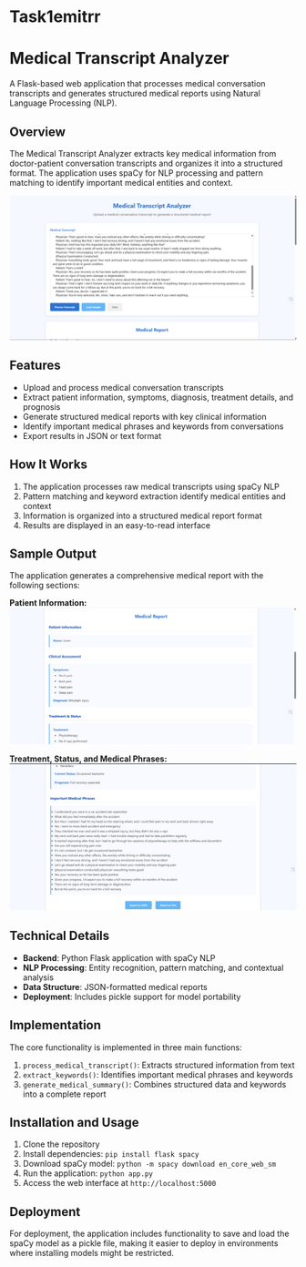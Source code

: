 # Task1emitrr
# Medical Transcript Analyzer

A Flask-based web application that processes medical conversation transcripts and generates structured medical reports using Natural Language Processing (NLP).

## Overview

The Medical Transcript Analyzer extracts key medical information from doctor-patient conversation transcripts and organizes it into a structured format. The application uses spaCy for NLP processing and pattern matching to identify important medical entities and context.

![Medical Transcript Analyzer Interface](https://github.com/Shrey152002/Task1emitrr/blob/main/Screenshot%202025-03-17%20124022.png)

## Features

- Upload and process medical conversation transcripts
- Extract patient information, symptoms, diagnosis, treatment details, and prognosis
- Generate structured medical reports with key clinical information
- Identify important medical phrases and keywords from conversations
- Export results in JSON or text format

## How It Works

1. The application processes raw medical transcripts using spaCy NLP
2. Pattern matching and keyword extraction identify medical entities and context
3. Information is organized into a structured medical report format
4. Results are displayed in an easy-to-read interface

## Sample Output

The application generates a comprehensive medical report with the following sections:

**Patient Information:**
![Patient Information](https://github.com/Shrey152002/Task1emitrr/blob/main/Screenshot%202025-03-17%20124043.png)

**Treatment, Status, and Medical Phrases:**
![Treatment and Status](https://github.com/Shrey152002/Task1emitrr/blob/main/Screenshot%202025-03-17%20124114.png)

## Technical Details

- **Backend**: Python Flask application with spaCy NLP
- **NLP Processing**: Entity recognition, pattern matching, and contextual analysis
- **Data Structure**: JSON-formatted medical reports
- **Deployment**: Includes pickle support for model portability

## Implementation

The core functionality is implemented in three main functions:

1. `process_medical_transcript()`: Extracts structured information from text
2. `extract_keywords()`: Identifies important medical phrases and keywords
3. `generate_medical_summary()`: Combines structured data and keywords into a complete report

## Installation and Usage

1. Clone the repository
2. Install dependencies: `pip install flask spacy`
3. Download spaCy model: `python -m spacy download en_core_web_sm`
4. Run the application: `python app.py`
5. Access the web interface at `http://localhost:5000`

## Deployment

For deployment, the application includes functionality to save and load the spaCy model as a pickle file, making it easier to deploy in environments where installing models might be restricted.
